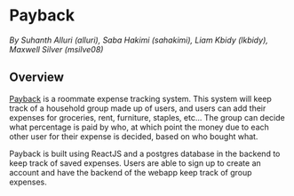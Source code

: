 # Payback
_By Suhanth Alluri (alluri), Saba Hakimi (sahakimi), Liam Kbidy (lkbidy), Maxwell Silver (msilve08)_  

## Overview
[Payback](https://payback-app-rjwr.onrender.com/docs#) is a roommate expense tracking system. This system will keep track of a household group made up of users, and users can add their expenses for groceries, rent, furniture, staples, etc... The group can decide what percentage is paid by who, at which point the money due to each other user for their expense is decided, based on who bought what.

Payback is built using ReactJS and a postgres database in the backend to keep track of saved expenses. Users are able to sign up to create an account and have the backend of the webapp keep track of group expenses.

